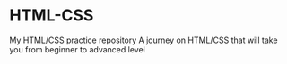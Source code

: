 # HTML-CSS
My HTML/CSS practice repository
A journey on HTML/CSS that will take you from beginner to advanced level
